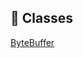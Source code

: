 ## 🧾 Classes

<div class="definition-grid class"><a href="bytebuffer/ByteBuffer">ByteBuffer</a></div>

